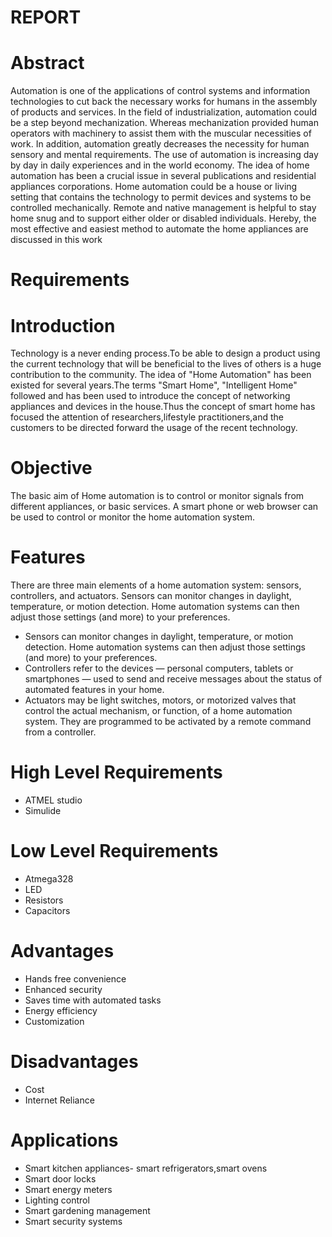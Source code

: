 # REPORT
# Abstract
Automation is one of the applications of control systems and information technologies to cut back the necessary works for humans in the assembly of products and services. In the field of industrialization, automation could be a step beyond mechanization. Whereas mechanization provided human operators with machinery to assist them with the muscular necessities of work. In addition, automation greatly decreases the necessity for human sensory and mental requirements. The use of automation is increasing day by day in daily experiences and in the world economy. The idea of home automation has been a crucial issue in several publications and residential appliances corporations. Home automation could be a house or living setting that contains the technology to permit devices and systems to be controlled mechanically. Remote and native management is helpful to stay home snug and to support either older or disabled individuals. Hereby, the most effective and easiest method to automate the home appliances are discussed in this work
# Requirements
# Introduction
Technology is a never ending process.To be able to design a product using the current technology that will be beneficial to the lives of others is a huge contribution to the community. The idea of "Home Automation" has been existed for several years.The terms "Smart Home", "Intelligent Home" followed and has been used to introduce the concept of networking appliances and devices in the house.Thus the concept of smart home has focused the attention of researchers,lifestyle practitioners,and the customers to be directed forward the usage of the recent technology.

# Objective
The basic aim of Home automation is to control or monitor signals from different appliances, or basic services. A smart phone or web browser can be used to control or monitor the home automation system.

# Features
There are three main elements of a home automation system: sensors, controllers, and actuators. Sensors can monitor changes in daylight, temperature, or motion detection. Home automation systems can then adjust those settings (and more) to your preferences.

* Sensors can monitor changes in daylight, temperature, or motion detection. Home automation systems can then adjust those settings (and more) to your preferences.
* Controllers refer to the devices — personal computers, tablets or smartphones — used to send and receive messages about the status of automated features in your home.
* Actuators may be light switches, motors, or motorized valves that control the actual mechanism, or function, of a home automation system. They are programmed to be activated by a remote command from a controller.
# High Level Requirements
* ATMEL studio
* Simulide
# Low Level Requirements
* Atmega328
* LED
* Resistors
* Capacitors
# Advantages
* Hands free convenience
* Enhanced security
* Saves time with automated tasks
* Energy efficiency
* Customization
# Disadvantages
* Cost
* Internet Reliance
# Applications
* Smart kitchen appliances- smart refrigerators,smart ovens
* Smart door locks
* Smart energy meters
* Lighting control
* Smart gardening management
* Smart security systems
